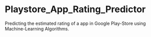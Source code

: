 # Playstore_App_Rating_Predictor
Predicting the estimated rating of a app in Google Play-Store  using Machine-Learning Algorithms.
